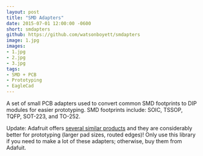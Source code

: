 ```yaml
---
layout: post
title: "SMD Adapters"
date: 2015-07-01 12:00:00 -0600
short: smdapters
github: https://github.com/watsonboyett/smdapters
image: 1.jpg
images:
- 1.jpg
- 2.jpg
- 3.jpg
tags:
- SMD + PCB
- Prototyping 
- EagleCad
---
```


A set of small PCB adapters used to convert common SMD footprints to DIP modules for easier prototyping. SMD footprints include: SOIC, TSSOP, TQFP, SOT-223, and TO-252.  
  
Update: Adafruit offers [several similar products](https://www.adafruit.com/?q=smt%20breakout&) and they are considerably better for prototyping (larger pad sizes, routed edges)! Only use this library if you need to make a lot of these adapters; otherwise, buy them from Adafuit.
